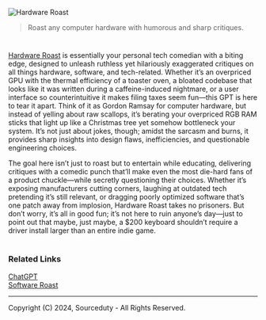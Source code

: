 ![Hardware Roast](https://github.com/user-attachments/assets/7e300f9d-8888-4e20-bc33-276f3e4194ba)

> Roast any computer hardware with humorous and sharp critiques.
#

[Hardware Roast](https://chatgpt.com/g/g-6751a8c16dfc819197bc0b4c3626edfb-hardware-roast) is essentially your personal tech comedian with a biting edge, designed to unleash ruthless yet hilariously exaggerated critiques on all things hardware, software, and tech-related. Whether it’s an overpriced GPU with the thermal efficiency of a toaster oven, a bloated codebase that looks like it was written during a caffeine-induced nightmare, or a user interface so counterintuitive it makes filing taxes seem fun—this GPT is here to tear it apart. Think of it as Gordon Ramsay for computer hardware, but instead of yelling about raw scallops, it’s berating your overpriced RGB RAM sticks that light up like a Christmas tree yet somehow bottleneck your system. It’s not just about jokes, though; amidst the sarcasm and burns, it provides sharp insights into design flaws, inefficiencies, and questionable engineering choices.

The goal here isn’t just to roast but to entertain while educating, delivering critiques with a comedic punch that’ll make even the most die-hard fans of a product chuckle—while secretly questioning their choices. Whether it’s exposing manufacturers cutting corners, laughing at outdated tech pretending it’s still relevant, or dragging poorly optimized software that’s one patch away from implosion, Hardware Roast takes no prisoners. But don’t worry, it’s all in good fun; it’s not here to ruin anyone’s day—just to point out that maybe, just maybe, a $200 keyboard shouldn’t require a driver install larger than an entire indie game.

#
### Related Links

[ChatGPT](https://github.com/sourceduty/ChatGPT)
<br>
[Software Roast](https://github.com/sourceduty/Software_Roast)

***
Copyright (C) 2024, Sourceduty - All Rights Reserved.
